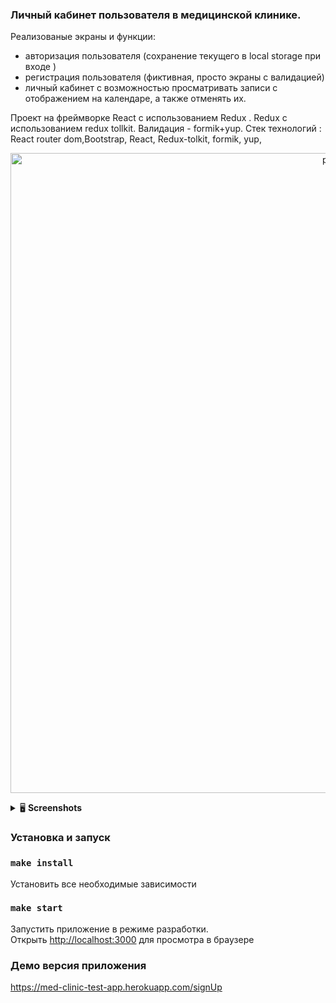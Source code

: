 ### Личный кабинет пользователя в медицинской клинике. 

Реализованые экраны и функции:
- авторизация пользователя (сохранение текущего в local storage при входе )
- регистрация пользователя (фиктивная, просто экраны с валидацией)
- личный кабинет с возможностью просматривать записи с отображением на календаре, а также отменять их.

Проект на фреймворке React с иcпользованием Redux . Redux с использованием redux tollkit. Валидация - formik+yup. 
Стек технологий : React router dom,Bootstrap, React, Redux-tolkit, formik, yup,

<p align="center">
    <img src="https://user-images.githubusercontent.com/57991929/97564135-2a29da80-19f5-11eb-8cea-debdac243472.png" width="1024" title="profile">
  <br>
</p>




<details>
    <summary>🖥 <strong>Screenshots</strong></summary>
    <img src="https://user-images.githubusercontent.com/57991929/97564213-4594e580-19f5-11eb-8394-d4d402b128fc.png" width="600" title="profile">
    <img src="https://user-images.githubusercontent.com/57991929/97564263-59d8e280-19f5-11eb-9381-369de0e54a16.png" width="600" title="auth">
    <img src="https://user-images.githubusercontent.com/57991929/97564312-72e19380-19f5-11eb-8e17-7f1bf10c9ae7.png" width="600" title="registration">
</details>

### Установка и запуск
### `make install`
Установить все необходимые зависимости
### `make start`
Запустить приложение в режиме разработки.<br />
Открыть [http://localhost:3000](http://localhost:3000) для просмотра в браузере

### Демо версия приложения
https://med-clinic-test-app.herokuapp.com/signUp

